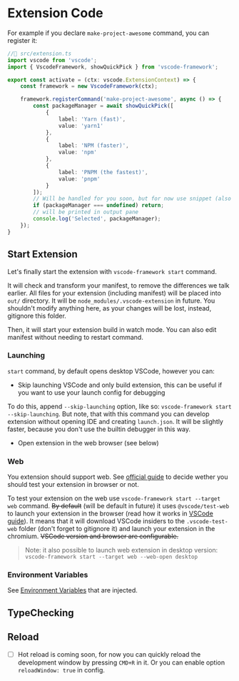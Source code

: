 # Extension Code

For example if you declare `make-project-awesome` command, you can register it:

```ts
//📁 src/extension.ts
import vscode from 'vscode';
import { VscodeFramework, showQuickPick } from 'vscode-framework';

export const activate = (ctx: vscode.ExtensionContext) => {
    const framework = new VscodeFramework(ctx);

    framework.registerCommand('make-project-awesome', async () => {
        const packageManager = await showQuickPick([
            {
                label: 'Yarn (fast)',
                value: 'yarn1'
            },
            {
                label: 'NPM (faster)',
                value: 'npm'
            },
            {
                label: 'PNPM (the fastest)',
                value: 'pnpm'
            }
        ]);
        // Will be handled for you soon, but for now use snippet (also coming soon)
        if (packageManager === undefined) return;
        // will be printed in output pane
        console.log('Selected', packageManager);
    });
}
```

<!-- - `vscode-framework` reexports `vscode-extra`, which consists [useful methods](../vscode-extra) in additional to standard `vscode` module. -->

## Start Extension

<!-- TODO script -->

Let's finally start the extension with `vscode-framework start` command.

It will check and transform your manifest, to remove the differences we talk earlier. All files for your extension (including manifest) will be placed into `out/` directory. It will be `node_modules/.vscode-extension` in future.
You shouldn't modify anything here, as your changes will be lost, instead, gitignore this folder.

Then, it will start your extension build in watch mode. You can also edit manifest without needing to restart command.

### Launching

`start` command, by default opens desktop VSCode, however you can:

- Skip launching VSCode and only build extension, this can be useful if you want to use your launch config for debugging

To do this, append `--skip-launching` option, like so: `vscode-framework start --skip-launching`. But note, that with this command you can develop extension without opening IDE and creating `launch.json`. It will be slightly faster, because you don't use the builtin debugger in this way.

- Open extension in the web browser (see below)

### Web

You extension should support web. See [official guide](https://code.visualstudio.com/api/extension-guides/web-extensions) to decide wether you should test your extension in browser or not.

To test your extension on the web use `vscode-framework start --target web` command. ~~By default~~ (will be default in future) it uses `@vscode/test-web` to launch your extension in the browser (read how it works in [VSCode guide](https://code.visualstudio.com/api/extension-guides/web-extensions#test-your-web-extension)). It means that it will download VSCode insiders to the `.vscode-test-web` folder (don't forget to gitignore it) and launch your extension in the chromium. ~~VSCode version and browser are configurable.~~

> Note: it also possible to launch web extension in desktop version: `vscode-framework start --target web --web-open desktop`

<!-- TODO: -->

### Environment Variables

See [Environment Variables](build/client.d.ts) that are injected.

<!-- To get them in intellisense create `globals.d.ts` file in your source root with `///<reference lib="">` at the top. -->

## TypeChecking

<!-- > The fix is coming -->

<!-- You might noticed the speed of bundling. This is because esbuild doesn't perform type-checking of your project. But don't worry this affects only development workflow, with `build` command it will perform typechecking by using `tsc` from your project, but only if you have typescript installed and `tsconfig.json` at root is present. -->

<!-- TODO build: perform typechecking flag -->

<!-- ## Hot Reload -->
## Reload

<!-- Every time you hit save in your  -->

- [ ] Hot reload is coming soon, for now you can quickly reload the development window by pressing `CMD+R` in it.
Or you can enable option `reloadWindow: true` in config.
